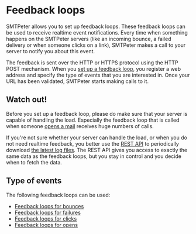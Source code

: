 # Feedback loops

SMTPeter allows you to set up feedback loops. These feedback loops can be 
used to receive realtime event notifications. Every time when something happens
on the SMTPeter servers (like an incoming bounce, a failed  delivery or 
when someone clicks on a link), SMTPeter makes a call to your server to 
notify you about this event.

The feedback is sent over the HTTP or HTTPS protocol using the HTTP POST
mechanism. When you [set up a feedback loop](feedback-setup), you register 
a web address and specify the type of events that you are interested in. 
Once your URL has been validated, SMTPeter starts making calls to it.


## Watch out!

Before you set up a feedback loop, please do make sure that your server
is capable of handling the load. Especially the feedback loop that is
called when someone [opens a mail](feedback-opens) receives huge
numbers of calls.

If you're not sure whether your server can handle the load, or when you do
not need realtime feedback, you better use the [REST API](rest-api) to 
periodically download [the latest log files](rest-logfiles). The REST API 
gives you access to exactly the same data as the feedback loops, but you 
stay in control and you decide when to fetch the data.


## Type of events

The following feedback loops can be used:

* [Feedback loops for bounces](feedback-bounces)
* [Feedback loops for failures](feedback-failures)
* [Feedback loops for clicks](feedback-clicks)
* [Feedback loops for opens](feedback-opens)